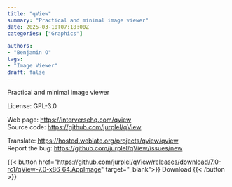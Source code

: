 ```yaml
---
title: "qView"
summary: "Practical and minimal image viewer"
date: 2025-03-10T07:18:00Z
categories: ["Graphics"]

authors:
- "Benjamin O"
tags: 
- "Image Viewer"
draft: false
---
```


Practical and minimal image viewer

License: GPL-3.0

Web page: <https://interversehq.com/qview>  
Source code: <https://github.com/jurplel/qView>

Translate: <https://hosted.weblate.org/projects/qview/qview>  
Report the bug: <https://github.com/jurplel/qView/issues/new>  

{{< button href="https://github.com/jurplel/qView/releases/download/7.0-rc1/qView-7.0-x86_64.AppImage" target="_blank">}}
Download
{{< /button >}}